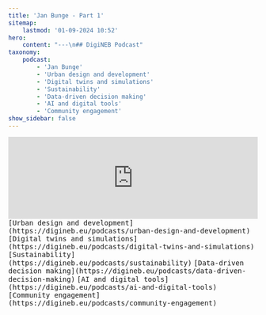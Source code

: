 ```yaml
---
title: 'Jan Bunge - Part 1'
sitemap:
    lastmod: '01-09-2024 10:52'
hero:
    content: "---\n## DigiNEB Podcast"
taxonomy:
    podcast:
        - 'Jan Bunge'
        - 'Urban design and development'
        - 'Digital twins and simulations'
        - 'Sustainability'
        - 'Data-driven decision making'
        - 'AI and digital tools'
        - 'Community engagement'
show_sidebar: false
---
```


<iframe width="100%" height="166" scrolling="no" frameborder="no" allow="autoplay" src="https://w.soundcloud.com/player/?url=https%3A//api.soundcloud.com/tracks/1908107909&color=%234b4815&auto_play=false&hide_related=false&show_comments=true&show_user=true&show_reposts=false&show_teaser=false"></iframe>
<kbd>[Urban design and development](https://digineb.eu/podcasts/urban-design-and-development)</kbd>
<kbd>[Digital twins and simulations](https://digineb.eu/podcasts/digital-twins-and-simulations)</kbd>
<kbd>[Sustainability](https://digineb.eu/podcasts/sustainability)</kbd>
<kbd>[Data-driven decision making](https://digineb.eu/podcasts/data-driven-decision-making)</kbd>
<kbd>[AI and digital tools](https://digineb.eu/podcasts/ai-and-digital-tools)</kbd>
<kbd>[Community engagement](https://digineb.eu/podcasts/community-engagement)</kbd>